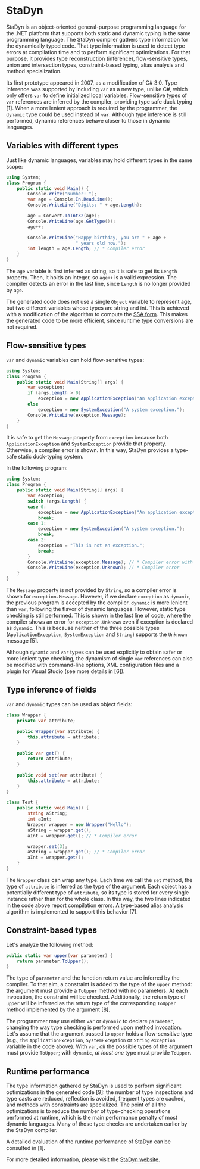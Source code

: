 # StaDyn

StaDyn is an object-oriented general-purpose programming language for the .NET platform that supports both static and dynamic typing in the same programming language. The StaDyn compiler gathers type information for the dynamically typed code. That type information is used to detect type errors at compilation time and to perform significant optimizations. For that purpose, it provides type reconstruction (inference), flow-sensitive types, union and intersection types, constraint-based typing,  alias analysis and method specialization.

Its first prototype appeared in 2007, as a modification of C# 3.0. Type inference was supported by including ```var``` as a new type, unlike C#, which only offers ```var``` to define initialized local variables. Flow-sensitive types of ```var``` references are inferred by the compiler, providing type safe duck typing [1]. When a more lenient approach is required by the programmer, the ```dynamic``` type could be used instead of ```var```. Although type inference is still performed, dynamic references behave closer to those in dynamic languages.

## Variables with different types

Just like dynamic languages, variables may hold different types in the same scope:

```C#
using System;
class Program {
    public static void Main() {
        Console.Write("Number: ");
        var age = Console.In.ReadLine();
        Console.WriteLine("Digits: " + age.Length);

        age = Convert.ToInt32(age);
        Console.WriteLine(age.GetType());
        age++;

        Console.WriteLine("Happy birthday, you are " + age +
                          " years old now.");
        int length = age.Length; // * Compiler error
    }
}               
```

The ```age``` variable is first inferred as string, so it is safe to get its ```Length``` property. Then, it holds an integer, so ```age++``` is a valid expression.  The compiler detects an error in the last line, since ```Length``` is no longer provided by ```age```.

The generated code does not use a single ```Object``` variable to represent age, but two different variables whose types are string and int. This is achieved with a modification of the algorithm to compute the [SSA form](https://en.wikipedia.org/wiki/Static_single_assignment_form). This makes the generated code to be more efficient, since runtime type conversions are not required.


## Flow-sensitive types

```var``` and ```dynamic``` variables can hold flow-sensitive types:

```C#
using System;
class Program {
    public static void Main(String[] args) {
        var exception;
        if (args.Length > 0)
            exception = new ApplicationException("An application exception.");
        else
            exception = new SystemException("A system exception.");
        Console.WriteLine(exception.Message);
    }
}
```

It is safe to get the ```Message``` property from ```exception``` because both ```ApplicationException``` and ```SystemException``` provide that property. Otherwise, a compiler error is shown. In this way, StaDyn provides a type-safe static duck-typing system.

In the following program:

```C#
using System;
class Program {
    public static void Main(String[] args) {
        var exception;
        switch (args.Length) {
        case 0: 
            exception = new ApplicationException("An application exception.");
            break;
        case 1:
            exception = new SystemException("A system exception.");
            break;
        case 2:
            exception = "This is not an exception.";
            break;
        }
        Console.WriteLine(exception.Message); // * Compiler error with var, but not with dynamic
        Console.WriteLine(exception.Unknown); // * Compiler error
    }
}
```

The ```Message``` property is not provided by ```String```, so a compiler error is shown for ```exception.Message```. However, if we declare ```exception``` as ```dynamic```, the previous program is accepted by the compiler. ```dynamic``` is more lenient than ```var```, following the flavor of dynamic languages. However, static type checking is still performed. This is shown in the last line of code, where the compiler shows an error for ```exception.Unknown``` even if exception is declared as ```dynamic```. This is because neither of the three possible types (```ApplicationException```, ```SystemException``` and ```String```) supports the ```Unknown``` message [5].

Although ```dynamic``` and ```var``` types can be used explicitly to obtain safer or more lenient type checking, the dynamism of single ```var``` references can also be modified with command-line options, XML configuration files and a plugin for Visual Studio (see more details in [6]).


## Type inference of fields

```var``` and ```dynamic``` types can be used as object fields:

```C#
class Wrapper {
    private var attribute;

    public Wrapper(var attribute) {
        this.attribute = attribute;
    }

    public var get() {
        return attribute;
    }

    public void set(var attribute) {
        this.attribute = attribute;
    }
}

class Test {
    public static void Main() {
        string aString;
        int aInt;
        Wrapper wrapper = new Wrapper("Hello");
        aString = wrapper.get();
        aInt = wrapper.get(); // * Compiler error

        wrapper.set(3);
        aString = wrapper.get(); // * Compiler error
        aInt = wrapper.get();
    }
}
```

The ```Wrapper``` class can wrap any type. Each time we call the ```set``` method, the type of ```attribute``` is inferred as the type of the argument. Each object has a potentially different type of ```attribute```, so its type is stored for every single instance rather than for the whole class. In this way, the two lines indicated in the code above report compilation errors. A type-based alias analysis algorithm is implemented to support this behavior [7].


## Constraint-based types

Let's analyze the following method:

```C#
public static var upper(var parameter) {
    return parameter.ToUpper();
}
```

The type of ```parameter``` and the function return value are inferred by the compiler. To that aim, a constraint is added to the type of the ```upper``` method: the argument must provide a ```ToUpper``` method with no parameters. At each invocation, the constraint will be checked. Additionally, the return type of ```upper``` will be inferred as the return type of the corresponding ```ToUpper``` method implemented by the argument [8]. 

The programmer may use either ```var``` or ```dynamic``` to declare ```parameter```, changing the way type checking is performed upon method invocation. Let's assume that the argument passed to ```upper``` holds a flow-sensitive type (e.g., the ```ApplicationException```, ```SystemException``` or ```String``` ```exception``` variable in the code above). With ```var```, *all* the possible types of the argument must provide ```ToUpper```; with ```dynamic```, *at least one* type must provide ```ToUpper```.


## Runtime performance


The type information gathered by StaDyn is used to perform significant optimizations in the generated code [9]: the number of type inspections and type casts are reduced, reflection is avoided, frequent types are cached, and methods with constraints are specialized. The point of all the optimizations is to reduce the number of type-checking operations performed at runtime, which is the main performance penalty of most dynamic languages. Many of those type checks are undertaken earlier by the StaDyn compiler.

A detailed evaluation of the runtime performance of StaDyn can be consulted in [1].


For more detailed information, please visit the [StaDyn website](http://www.reflection.uniovi.es/stadyn/).
